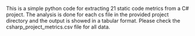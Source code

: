 This is a simple python code for extracting 21 static code metrics from a C# project. 
The analysis is done for each cs file in the provided project directory and the output is showed in a tabular format.
Please check the csharp_project_metrics.csv file for all data.
